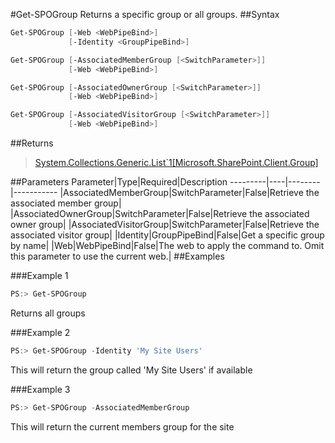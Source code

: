 #Get-SPOGroup
Returns a specific group or all groups.
##Syntax
```powershell
Get-SPOGroup [-Web <WebPipeBind>]
             [-Identity <GroupPipeBind>]
```


```powershell
Get-SPOGroup [-AssociatedMemberGroup [<SwitchParameter>]]
             [-Web <WebPipeBind>]
```


```powershell
Get-SPOGroup [-AssociatedOwnerGroup [<SwitchParameter>]]
             [-Web <WebPipeBind>]
```


```powershell
Get-SPOGroup [-AssociatedVisitorGroup [<SwitchParameter>]]
             [-Web <WebPipeBind>]
```


##Returns
>[System.Collections.Generic.List`1[Microsoft.SharePoint.Client.Group]](https://msdn.microsoft.com/en-us/library/microsoft.sharepoint.client.group.aspx)

##Parameters
Parameter|Type|Required|Description
---------|----|--------|-----------
|AssociatedMemberGroup|SwitchParameter|False|Retrieve the associated member group|
|AssociatedOwnerGroup|SwitchParameter|False|Retrieve the associated owner group|
|AssociatedVisitorGroup|SwitchParameter|False|Retrieve the associated visitor group|
|Identity|GroupPipeBind|False|Get a specific group by name|
|Web|WebPipeBind|False|The web to apply the command to. Omit this parameter to use the current web.|
##Examples

###Example 1
```powershell
PS:> Get-SPOGroup
```
Returns all groups

###Example 2
```powershell
PS:> Get-SPOGroup -Identity 'My Site Users'
```
This will return the group called 'My Site Users' if available

###Example 3
```powershell
PS:> Get-SPOGroup -AssociatedMemberGroup
```
This will return the current members group for the site
